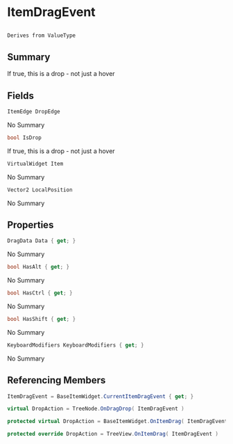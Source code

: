 # ItemDragEvent

## 
```c#
Derives from ValueType
```

## Summary

If true, this is a drop - not just a hover
## Fields

```c#
ItemEdge DropEdge
```
No Summary
```c#
bool IsDrop
```
If true, this is a drop - not just a hover
```c#
VirtualWidget Item
```
No Summary
```c#
Vector2 LocalPosition
```
No Summary
## Properties

```c#
DragData Data { get; } 
```
No Summary
```c#
bool HasAlt { get; } 
```
No Summary
```c#
bool HasCtrl { get; } 
```
No Summary
```c#
bool HasShift { get; } 
```
No Summary
```c#
KeyboardModifiers KeyboardModifiers { get; } 
```
No Summary
## Referencing Members

```c#
ItemDragEvent = BaseItemWidget.CurrentItemDragEvent { get; } 
```
```c#
virtual DropAction = TreeNode.OnDragDrop( ItemDragEvent ) 
```
```c#
protected virtual DropAction = BaseItemWidget.OnItemDrag( ItemDragEvent ) 
```
```c#
protected override DropAction = TreeView.OnItemDrag( ItemDragEvent ) 
```
